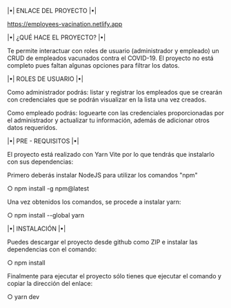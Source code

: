 |•| ENLACE DEL PROYECTO |•|

https://employees-vacination.netlify.app

|•| ¿QUÉ HACE EL PROYECTO? |•|

Te permite interactuar con roles de usuario (administrador y empleado) un CRUD de empleados vacunados contra el COVID-19. El proyecto no está completo pues faltan algunas opciones para filtrar los datos.

|•| ROLES DE USUARIO |•|

Como administrador podrás: listar y registrar los empleados que se crearán
con credenciales que se podrán visualizar en la lista una vez creados.

Como empleado podrás: loguearte con las credenciales proporcionadas por el administrador y actualizar tu información, además de adicionar otros datos requeridos.

|•| PRE - REQUISITOS |•|

El proyecto está realizado con Yarn Vite por lo que tendrás que instalarlo con sus dependencias:

Primero deberás instalar NodeJS para utilizar los comandos "npm"

○          npm install -g npm@latest

Una vez obtenidos los comandos, se procede a instalar yarn:

○          npm install --global yarn

|•| INSTALACIÓN |•|

Puedes descargar el proyecto desde github como ZIP e instalar las dependencias con el comando:

○          npm install 

Finalmente para ejecutar el proyecto sólo tienes que ejecutar el comando y copiar la dirección del enlace: 

○          yarn dev

